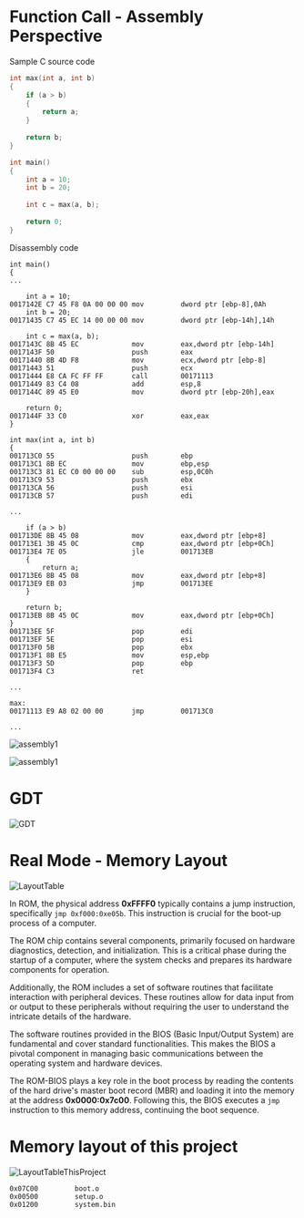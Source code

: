# Function Call - Assembly Perspective

Sample C source code

```c
int max(int a, int b)
{
    if (a > b)
    {
        return a;
    }
    
    return b;
}

int main()
{
    int a = 10;
    int b = 20;
    
    int c = max(a, b);
    
    return 0;
}
```

Disassembly code

```text
int main()
{
...

	int a = 10;
0017142E C7 45 F8 0A 00 00 00 mov         dword ptr [ebp-8],0Ah  
	int b = 20;
00171435 C7 45 EC 14 00 00 00 mov         dword ptr [ebp-14h],14h  

	int c = max(a, b);
0017143C 8B 45 EC             mov         eax,dword ptr [ebp-14h]  
0017143F 50                   push        eax  
00171440 8B 4D F8             mov         ecx,dword ptr [ebp-8]  
00171443 51                   push        ecx  
00171444 E8 CA FC FF FF       call        00171113  
00171449 83 C4 08             add         esp,8  
0017144C 89 45 E0             mov         dword ptr [ebp-20h],eax  

	return 0;
0017144F 33 C0                xor         eax,eax  
}

int max(int a, int b)
{
001713C0 55                   push        ebp  
001713C1 8B EC                mov         ebp,esp  
001713C3 81 EC C0 00 00 00    sub         esp,0C0h  
001713C9 53                   push        ebx  
001713CA 56                   push        esi  
001713CB 57                   push        edi  

...

	if (a > b)
001713DE 8B 45 08             mov         eax,dword ptr [ebp+8]  
001713E1 3B 45 0C             cmp         eax,dword ptr [ebp+0Ch]  
001713E4 7E 05                jle         001713EB  
	{
		return a;
001713E6 8B 45 08             mov         eax,dword ptr [ebp+8]  
001713E9 EB 03                jmp         001713EE  
	}

	return b;
001713EB 8B 45 0C             mov         eax,dword ptr [ebp+0Ch]  
}
001713EE 5F                   pop         edi  
001713EF 5E                   pop         esi  
001713F0 5B                   pop         ebx  
001713F1 8B E5                mov         esp,ebp  
001713F3 5D                   pop         ebp  
001713F4 C3                   ret  

...

max:
00171113 E9 A8 02 00 00       jmp         001713C0  

...
```

![assembly1](./docs/img/os2.jpg)

![assembly1](./docs/img/os1.jpg)

# GDT

![GDT](./docs/img/os03.png)

# Real Mode - Memory Layout

![LayoutTable](./docs/img/2.png)

In ROM, the physical address **0xFFFF0** typically contains a jump instruction, specifically `jmp 0xf000:0xe05b`. This
instruction is crucial for the boot-up process of a computer.

The ROM chip contains several components, primarily focused on hardware diagnostics, detection, and initialization. This
is a critical phase during the startup of a computer, where the system checks and prepares its hardware components for
operation.

Additionally, the ROM includes a set of software routines that facilitate interaction with peripheral devices. These
routines allow for data input from or output to these peripherals without requiring the user to understand the intricate
details of the hardware.

The software routines provided in the BIOS (Basic Input/Output System) are fundamental and cover standard
functionalities. This makes the BIOS a pivotal component in managing basic communications between the operating system
and hardware devices.

The ROM-BIOS plays a key role in the boot process by reading the contents of the hard drive's master boot record (MBR)
and loading it into the memory at the address **0x0000:0x7c00**. Following this, the BIOS executes a `jmp` instruction
to this
memory address, continuing the boot sequence.

# Memory layout of this project

![LayoutTableThisProject](./docs/img/os04.png)

```text
0x07C00         boot.o
0x00500         setup.o
0x01200         system.bin
```